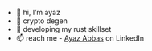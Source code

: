 - 👋 hi, I’m ayaz
- 👀 crypto degen
- 🌱 developing my rust skillset
- 📫 reach me - [Ayaz Abbas](https://www.linkedin.com/in/ayaz-abbas/) on LinkedIn

